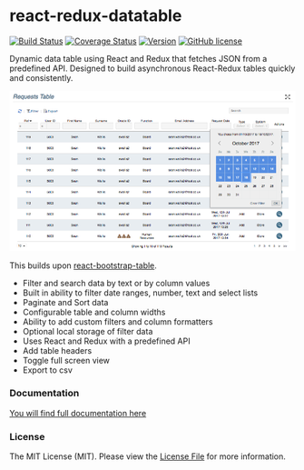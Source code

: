# react-redux-datatable

[![Build Status](https://travis-ci.org/sean-ww/react-redux-datatable.svg?branch=master)](https://travis-ci.org/sean-ww/react-redux-datatable)
[![Coverage Status](https://coveralls.io/repos/github/sean-ww/react-redux-datatable/badge.svg?branch=master)](https://coveralls.io/github/sean-ww/react-redux-datatable?branch=master)
[![Version](https://img.shields.io/npm/v/react-redux-datatable.svg)](https://www.npmjs.org/package/react-redux-datatable)
[![GitHub license](https://img.shields.io/badge/license-MIT-blue.svg)](https://raw.githubusercontent.com/sean-ww/react-redux-datatable/master/LICENSE)

Dynamic data table using React and Redux that fetches JSON from a predefined API. Designed to build asynchronous React-Redux tables quickly and consistently.

![Example](react-redux-datatable.png)

This builds upon [react-bootstrap-table](https://github.com/AllenFang/react-bootstrap-table).
* Filter and search data by text or by column values
* Built in ability to filter date ranges, number, text and select lists
* Paginate and Sort data
* Configurable table and column widths
* Ability to add custom filters and column formatters
* Optional local storage of filter data
* Uses React and Redux with a predefined API
* Add table headers
* Toggle full screen view
* Export to csv

### Documentation

[You will find full documentation here](https://sean-ww.github.io/react-redux-datatable)

### License

The MIT License (MIT). Please view the [License File](https://github.com/sean-ww/react-datatable/blob/master/LICENSE) for more information.
